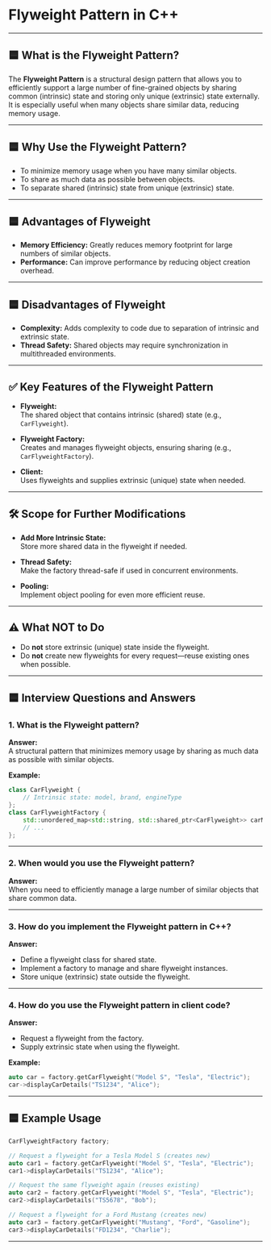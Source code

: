 # Flyweight Pattern in C++

---

## 🟦 What is the Flyweight Pattern?

The **Flyweight Pattern** is a structural design pattern that allows you to efficiently support a large number of fine-grained objects by sharing common (intrinsic) state and storing only unique (extrinsic) state externally.  
It is especially useful when many objects share similar data, reducing memory usage.

---

## 🟦 Why Use the Flyweight Pattern?

- To minimize memory usage when you have many similar objects.
- To share as much data as possible between objects.
- To separate shared (intrinsic) state from unique (extrinsic) state.

---

## 🟦 Advantages of Flyweight

- **Memory Efficiency:** Greatly reduces memory footprint for large numbers of similar objects.
- **Performance:** Can improve performance by reducing object creation overhead.

---

## 🟦 Disadvantages of Flyweight

- **Complexity:** Adds complexity to code due to separation of intrinsic and extrinsic state.
- **Thread Safety:** Shared objects may require synchronization in multithreaded environments.

---

## ✅ Key Features of the Flyweight Pattern

- **Flyweight:**  
  The shared object that contains intrinsic (shared) state (e.g., `CarFlyweight`).

- **Flyweight Factory:**  
  Creates and manages flyweight objects, ensuring sharing (e.g., `CarFlyweightFactory`).

- **Client:**  
  Uses flyweights and supplies extrinsic (unique) state when needed.

---

## 🛠️ Scope for Further Modifications

- **Add More Intrinsic State:**  
  Store more shared data in the flyweight if needed.

- **Thread Safety:**  
  Make the factory thread-safe if used in concurrent environments.

- **Pooling:**  
  Implement object pooling for even more efficient reuse.

---

## ⚠️ What NOT to Do

- Do **not** store extrinsic (unique) state inside the flyweight.
- Do **not** create new flyweights for every request—reuse existing ones when possible.

---

## 🟦 Interview Questions and Answers

### 1. What is the Flyweight pattern?
**Answer:**  
A structural pattern that minimizes memory usage by sharing as much data as possible with similar objects.

**Example:**  
```cpp
class CarFlyweight {
    // Intrinsic state: model, brand, engineType
};
class CarFlyweightFactory {
    std::unordered_map<std::string, std::shared_ptr<CarFlyweight>> carMap;
    // ...
};
```

---

### 2. When would you use the Flyweight pattern?
**Answer:**  
When you need to efficiently manage a large number of similar objects that share common data.

---

### 3. How do you implement the Flyweight pattern in C++?
**Answer:**  
- Define a flyweight class for shared state.
- Implement a factory to manage and share flyweight instances.
- Store unique (extrinsic) state outside the flyweight.

---

### 4. How do you use the Flyweight pattern in client code?
**Answer:**  
- Request a flyweight from the factory.
- Supply extrinsic state when using the flyweight.

**Example:**
```cpp
auto car = factory.getCarFlyweight("Model S", "Tesla", "Electric");
car->displayCarDetails("TS1234", "Alice");
```

---

## 🟦 Example Usage

```cpp
CarFlyweightFactory factory;

// Request a flyweight for a Tesla Model S (creates new)
auto car1 = factory.getCarFlyweight("Model S", "Tesla", "Electric");
car1->displayCarDetails("TS1234", "Alice");

// Request the same flyweight again (reuses existing)
auto car2 = factory.getCarFlyweight("Model S", "Tesla", "Electric");
car2->displayCarDetails("TS5678", "Bob");

// Request a flyweight for a Ford Mustang (creates new)
auto car3 = factory.getCarFlyweight("Mustang", "Ford", "Gasoline");
car3->displayCarDetails("FD1234", "Charlie");
```

---